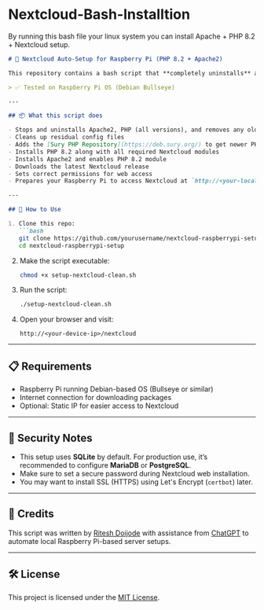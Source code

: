 # Nextcloud-Bash-Installtion
By running this bash file your linux system you can install Apache + PHP 8.2 + Nextcloud setup.

```markdown
# 🚀 Nextcloud Auto-Setup for Raspberry Pi (PHP 8.2 + Apache2)

This repository contains a bash script that **completely uninstalls** any existing Apache, PHP, or Nextcloud setup on your Raspberry Pi and then **installs a fresh, clean Nextcloud instance** with **PHP 8.2** and **Apache2**.

> ✅ Tested on Raspberry Pi OS (Debian Bullseye)

---

## 📦 What this script does

- Stops and uninstalls Apache2, PHP (all versions), and removes any old Nextcloud files
- Cleans up residual config files
- Adds the [Sury PHP Repository](https://deb.sury.org/) to get newer PHP versions
- Installs PHP 8.2 along with all required Nextcloud modules
- Installs Apache2 and enables PHP 8.2 module
- Downloads the latest Nextcloud release
- Sets correct permissions for web access
- Prepares your Raspberry Pi to access Nextcloud at `http://<your-local-ip>/nextcloud`

---

## 🚀 How to Use

1. Clone this repo:
   ```bash
   git clone https://github.com/yourusername/nextcloud-raspberrypi-setup.git
   cd nextcloud-raspberrypi-setup
   ```

2. Make the script executable:
   ```bash
   chmod +x setup-nextcloud-clean.sh
   ```

3. Run the script:
   ```bash
   ./setup-nextcloud-clean.sh
   ```

4. Open your browser and visit:
   ```
   http://<your-device-ip>/nextcloud
   ```

---

## 📋 Requirements

- Raspberry Pi running Debian-based OS (Bullseye or similar)
- Internet connection for downloading packages
- Optional: Static IP for easier access to Nextcloud

---

## 🔐 Security Notes

- This setup uses **SQLite** by default. For production use, it’s recommended to configure **MariaDB** or **PostgreSQL**.
- Make sure to set a secure password during Nextcloud web installation.
- You may want to install SSL (HTTPS) using Let's Encrypt (`certbot`) later.

---

## 🧠 Credits

This script was written by [Ritesh Doijode](https://github.com/riteshdoijode) with assistance from [ChatGPT](https://chat.openai.com/) to automate local Raspberry Pi-based server setups.

---

## 🛠️ License

This project is licensed under the [MIT License](LICENSE).
```
